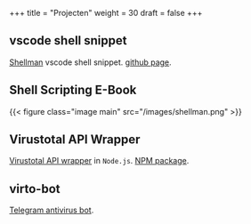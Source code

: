 +++
title = "Projecten"
weight = 30
draft = false
+++

## vscode shell snippet

[Shellman](https://marketplace.visualstudio.com/items?itemName=Remisa.shellman) vscode shell snippet. [github page](https://github.com/yousefvand/shellman).

## Shell Scripting E-Book

{{< figure class="image main" src="/images/shellman.png" >}}

## Virustotal API Wrapper

[Virustotal API wrapper](https://support.virustotal.com/hc/en-us/articles/115004581309-API-2-0-Libraries-and-Scripts) in `Node.js`. [NPM package](https://www.npmjs.com/package/virustotal-api).

## virto-bot

[Telegram antivirus bot](https://github.com/yousefvand/virto-bot).